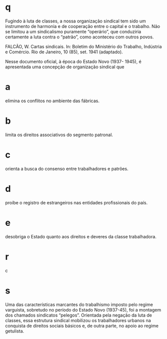 # q
Fugindo à luta de classes, a nossa organização sindical tem sido um instrumento de harmonia e de cooperação entre o capital e o trabalho. Não se limitou a um sindicalismo puramente “operário”, que conduziria certamente a luta contra o “patrão”, como aconteceu com outros povos.

FALCÃO, W. Cartas sindicais. In: Boletim do Ministério do Trabalho, Indústria e Comércio. Rio de Janeiro, 10 (85), set. 1941 (adaptado).

Nesse documento oficial, à época do Estado Novo (1937- 1945), é apresentada uma concepção de organização sindical que

# a
elimina os conflitos no ambiente das fábricas.

# b
limita os direitos associativos do segmento patronal.

# c
orienta a busca do consenso entre trabalhadores e patrões.

# d
proíbe o registro de estrangeiros nas entidades profissionais do país.

# e
desobriga o Estado quanto aos direitos e deveres da classe trabalhadora.

# r
c

# s
Uma das características marcantes do trabalhismo imposto pelo regime varguista, sobretudo no período do Estado Novo (1937-45), foi a montagem dos chamados sindicatos “pelegos”. Orientada pela negação da luta de classes, essa estrutura sindical mobilizou os trabalhadores urbanos na conquista de direitos sociais básicos e, de outra parte, no apoio ao regime getulista.
